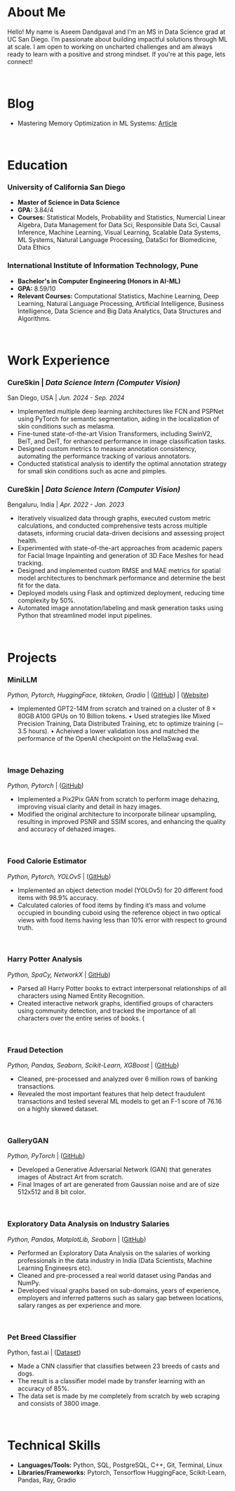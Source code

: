 # **About Me**

Hello! My name is Aseem Dandgaval and I'm an MS in Data Science grad at UC San Diego.
I’m passionate about building impactful solutions through ML at scale. I am open to working on uncharted challenges and am always ready to learn with a positive and strong mindset. If you're at this page, lets connect!

<br/>

# **Blog**
* Mastering Memory Optimization in ML Systems: [Article](https://medium.com/@aseemdandgaval1/mastering-memory-optimization-in-ml-systems-a-deep-dive-into-techniques-for-large-models-2f9438ec02d7)

<br/>

# **Education**

### **University of California San Diego** 
* **Master of Science in Data Science**  
* **GPA:** 3.84/4
* **Courses:** Statistical Models, Probability and Statistics, Numercial Linear Algebra, Data Management for Data Sci, Responsible Data Sci, Causal Inference, Machine Learning, Visual Learning, Scalable Data Systems, ML Systems, Natural Language Processing, DataSci for Biomedicine, Data Ethics


### **International Institute of Information Technology, Pune** 
* **Bachelor's in Computer Engineering (Honors in AI-ML)**
* **GPA:** 8.59/10
* **Relevant Courses:** Computational Statistics, Machine Learning, Deep Learning, Natural Language Processing, Artificial Intelligence, Business Intelligence, Data Science and Big Data Analytics, Data Structures and Algorithms.

<br/>


# **Work Experience**

###   **CureSkin** | *Data Science Intern (Computer Vision)* 
San Diego, USA | *Jun. 2024 - Sep. 2024*
* Implemented multiple deep learning architectures like FCN and PSPNet using PyTorch for semantic segmentation, aiding in the localization of skin conditions such as melasma.
* Fine-tuned state-of-the-art Vision Transformers, including SwinV2, BeiT, and DeiT, for enhanced performance in image classification tasks.
* Designed custom metrics to measure annotation consistency, automating the performance tracking of various annotators.
* Conducted statistical analysis to identify the optimal annotation strategy for small skin conditions such as acne and pimples.

###   **CureSkin** | *Data Science Intern (Computer Vision)* 
Bengaluru, India | *Apr. 2022 - Jan. 2023*
* Iteratively visualized data through graphs, executed custom metric calculations, and conducted comprehensive tests across multiple datasets, informing crucial data-driven decisions and assessing project health.
* Experimented with state-of-the-art approaches from academic papers for Facial Image Inpainting and generation of 3D Face Meshes for head tracking.
* Designed and implemented custom RMSE and MAE metrics for spatial model architectures to benchmark performance
and determine the best fit for the data.
* Deployed models using Flask and optimized deployment, reducing time complexity by 50%.
* Automated image annotation/labeling and mask generation tasks using Python that streamlined model input pipelines.

<br/>


# **Projects**

### MiniLLM
*Python, Pytorch, HuggingFace, tiktoken, Gradio*  | ([GitHub](https://github.com/aseemdandgaval/miniLLM)) | ([Website](Phttps://huggingface.co/spaces/AseemD/gpt2)) 
* Implemented GPT2-14M from scratch and trained on a cluster of 8 × 80GB A100 GPUs on 10 Billion tokens.
• Used strategies like Mixed Precision Training, Data Distributed Training, etc to optimize training (∼ 3.5 hours).
• Acheived a lower validation loss and matched the performance of the OpenAI checkpoint on the HellaSwag eval.
<br/>

### Image Dehazing
*Python, Pytorch*  | ([GitHub](https://github.com/AryanPhilip/ECE285-Project))
* Implemented a Pix2Pix GAN from scratch to perform image dehazing, improving visual clarity and detail in hazy images.
* Modified the original architecture to incorporate bilinear upsampling, resulting in improved PSNR and SSIM scores, and enhancing the quality and accuracy of dehazed images.
<br/>

### Food Calorie Estimator  
*Python, Pytorch, YOLOv5*  | ([GitHub](https://github.com/aseemdandgaval/Food-Calorie-Estimator))
* Implemented an object detection model (YOLOv5) for 20 different food items with 98.9% accuracy.
* Calculated calories of food items by finding it’s mass and volume occupied in bounding cuboid using the reference object in two optical views with food items having less than 10% error with respect to ground truth. 
<br/>

### Harry Potter Analysis 
*Python, SpaCy, NetworkX* | [GitHub](https://github.com/aseemdandgaval/Harry-Potter-Analysis))
* Parsed all Harry Potter books to extract interpersonal relationships of all characters using Named Entity Recognition.
* Created interactive network graphs, identified groups of characters using community detection, and tracked the importance of all characters over the entire series of books. (
<br/>

### Fraud Detection
*Python, Pandas, Seaborn, Scikit-Learn, XGBoost* | ([GitHub](https://github.com/aseemdandgaval/fraud_detection))
* Cleaned, pre-processed and analyzed over 6 million rows of banking transactions.
*  Revealed the most important features that help detect fraudulent transactions and tested several ML models to get an F-1 score of 76.16 on a highly skewed dataset. 
<br/>

### GalleryGAN 
*Python, PyTorch* | ([GitHub](https://github.com/aseemdandgaval/GalleryGAN))
* Developed a Generative Adversarial Network (GAN) that generates images of Abstract Art from scratch.
* Final Images of art are generated from Gaussian noise and are of size 512x512 and 8 bit color. 
<br/>

### Exploratory Data Analysis on Industry Salaries
*Python, Pandas, MatplotLib, Seaborn* | ([GitHub](https://github.com/aseemdandgaval/EDA-Salaries))
* Performed an Exploratory Data Analysis on the salaries of working professionals in
the data industry in India (Data Scientists, Machine Learning Engineesrs etc).
*  Cleaned and pre-processed a real world dataset using Pandas and NumPy.
*  Developed visual graphs based on sub-domains, years of experience, employers and inferred patterns such as
salary gap between locations, salary ranges as per experience and more. 
<br/>


### Pet Breed Classifier
Python, fast.ai | ([Dataset](https://www.kaggle.com/aseemdandgaval/23-pet-breeds-image-classification))
*   Made a CNN classifier that classifies between 23 breeds of casts and dogs.
*   The result is a classifier model made by transfer learning with an accuracy of 85%.
*   The data set is made by me completely from scratch by web scraping and consists
of 3800 image. 
<br/>


# **Technical Skills**

* **Languages/Tools:**       Python, SQL, PostgreSQL, C++, Git, Terminal, Linux 
* **Libraries/Frameworks:**  Pytorch, Tensorflow HuggingFace, Scikit-Learn, Pandas, Ray, Gradio 
<br/>






